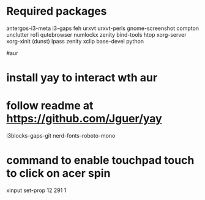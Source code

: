 # Required packages
antergos-i3-meta
i3-gaps
feh
urxvt
urxvt-perls
gnome-screenshot
compton
unclutter
rofi
qutebrowser
numlockx
zenity
bind-tools
htop
xorg-server
xorg-xinit
(dunst)
lpass
zenity
xclip
base-devel
python

#aur
# install yay to interact wth aur
# follow readme at https://github.com/Jguer/yay
i3blocks-gaps-git
nerd-fonts-roboto-mono

# command to enable touchpad touch to click on acer spin
xinput set-prop 12 291 1
